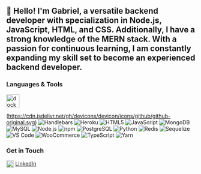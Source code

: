 ## 👋 Hello! I'm Gabriel, a versatile backend developer with specialization in Node.js, JavaScript, HTML, and CSS. Additionally, I have a strong knowledge of the MERN stack. With a passion for continuous learning, I am constantly expanding my skill set to become an experienced backend developer.

### Languages & Tools

<p>
<img src="https://cdn.jsdelivr.net/gh/devicons/devicon/icons/docker/docker-original.svg" alt="docker" width="35" height="35"/>
 
 (https://cdn.jsdelivr.net/gh/devicons/devicon/icons/github/github-original.svg)
 ![Handlebars](https://cdn.jsdelivr.net/gh/devicons/devicon/icons/handlebars/handlebars-original.svg) 
 ![Heroku](https://cdn.jsdelivr.net/gh/devicons/devicon/icons/heroku/heroku-original-wordmark.svg) 
 ![HTML5](https://cdn.jsdelivr.net/gh/devicons/devicon/icons/html5/html5-original-wordmark.svg) 
 ![JavaScript](https://cdn.jsdelivr.net/gh/devicons/devicon/icons/javascript/javascript-plain.svg) 
 ![MongoDB](https://cdn.jsdelivr.net/gh/devicons/devicon/icons/mongodb/mongodb-plain-wordmark.svg) 
 ![MySQL](https://cdn.jsdelivr.net/gh/devicons/devicon/icons/mysql/mysql-original.svg)
 ![Node.js](https://cdn.jsdelivr.net/gh/devicons/devicon/icons/nodejs/nodejs-plain-wordmark.svg) 
 ![npm](https://cdn.jsdelivr.net/gh/devicons/devicon/icons/npm/npm-original-wordmark.svg) 
 ![PostgreSQL](https://cdn.jsdelivr.net/gh/devicons/devicon/icons/postgresql/postgresql-original.svg) 
 ![Python](https://cdn.jsdelivr.net/gh/devicons/devicon/icons/python/python-original.svg) 
 ![Redis](https://cdn.jsdelivr.net/gh/devicons/devicon/icons/redis/redis-original.svg) 
 ![Sequelize](https://cdn.jsdelivr.net/gh/devicons/devicon/icons/sequelize/sequelize-original.svg) 
 ![VS Code](https://cdn.jsdelivr.net/gh/devicons/devicon/icons/vscode/vscode-original.svg) 
 ![WooCommerce](https://cdn.jsdelivr.net/gh/devicons/devicon/icons/woocommerce/woocommerce-original.svg) 
 ![TypeScript](https://cdn.jsdelivr.net/gh/devicons/devicon/icons/typescript/typescript-original.svg) 
 ![Yarn](https://cdn.jsdelivr.net/gh/devicons/devicon/icons/yarn/yarn-original.svg) 
          
</p>

### Get in Touch
<img align="center" src="https://cdn.jsdelivr.net/gh/devicons/devicon/icons/linkedin/linkedin-original.svg" alt="Me on LinkedIn" height="auto" width="20"/> [LinkedIn](https://www.linkedin.com/in/ajayi-gabriel)
